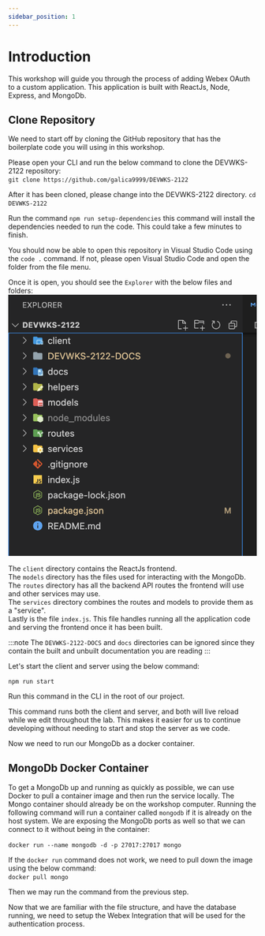 ```yaml
---
sidebar_position: 1
---
```


# Introduction

This workshop will guide you through the process of adding Webex OAuth to a custom application. This application is built with ReactJs, Node, Express, and MongoDb.

## Clone Repository

We need to start off by cloning the GitHub repository that has the boilerplate code you will using in this workshop.

Please open your CLI and run the below command to clone the DEVWKS-2122 repository:  
`git clone https://github.com/galica9999/DEVWKS-2122`

After it has been cloned, please change into the DEVWKS-2122 directory.
`cd DEVWKS-2122`

Run the command `npm run setup-dependencies` this command will install the dependencies needed to run the code. This could take a few minutes to finish.

You should now be able to open this repository in Visual Studio Code using the `code .` command. If not, please open Visual Studio Code and open the folder from the file menu.

Once it is open, you should see the `Explorer` with the below files and folders:
![file structure](../static/img/file-structure.png)

The `client` directory contains the ReactJs frontend.  
The `models` directory has the files used for interacting with the MongoDb.  
The `routes` directory has all the backend API routes the frontend will use and other services may use.  
The `services` directory combines the routes and models to provide them as a "service".  
Lastly is the file `index.js`. This file handles running all the application code and serving the frontend once it has been built.

:::note
The `DEVWKS-2122-DOCS` and `docs` directories can be ignored since they contain the built and unbuilt documentation you are reading
:::

Let's start the client and server using the below command:

```
npm run start
```

Run this command in the CLI in the root of our project.

This command runs both the client and server, and both will live reload while we edit throughout the lab. This makes it easier for us to continue developing without needing to start and stop the server as we code.

Now we need to run our MongoDb as a docker container.

## MongoDb Docker Container

To get a MongoDb up and running as quickly as possible, we can use Docker to pull a container image and then run the service locally. The Mongo container should already be on the workshop computer. Running the following command will run a container called `mongodb` if it is already on the host system. We are exposing the MongoDb ports as well so that we can connect to it without being in the container:

`docker run --name mongodb -d -p 27017:27017 mongo`

If the `docker run` command does not work, we need to pull down the image using the below command:  
`docker pull mongo`

Then we may run the command from the previous step.

Now that we are familiar with the file structure, and have the database running, we need to setup the Webex Integration that will be used for the authentication process.

